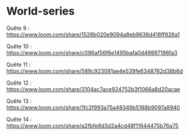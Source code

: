 # World-series

Quête 9 :
https://www.loom.com/share/1526b020e9094a8eb9636d416ff926a1

Quête 10 :
https://www.loom.com/share/c096af56f6e1495bafa0d49897196fa3

Quête 11 :
https://www.loom.com/share/589c923081ae4e539fe6348762d38b6d

Quête 12 :
https://www.loom.com/share/3104ac7ace924752b3f1066a8d20acae

Quête 13 :
https://www.loom.com/share/1fc2f993a75a48349b5188b9097a8940

Quête 14 :
https://www.loom.com/share/a2fbfe8d3d2a4cd48f11644475b76a75

